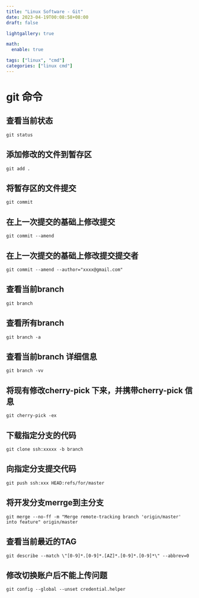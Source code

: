 ```yaml
---
title: "Linux Software - Git"
date: 2023-04-19T00:08:58+08:00
draft: false

lightgallery: true

math:
  enable: true

tags: ["linux", "cmd"]
categories: ["linux cmd"]
---
```


# git 命令

## 查看当前状态
```
git status
```
## 添加修改的文件到暂存区
```
git add .
```
## 将暂存区的文件提交
```
git commit
```
## 在上一次提交的基础上修改提交
```
git commit --amend
```
## 在上一次提交的基础上修改提交提交者
```
git commit --amend --author="xxxx@gmail.com"
```
## 查看当前branch
```
git branch
```
## 查看所有branch
```
git branch -a
```
## 查看当前branch 详细信息
```
git branch -vv
```
## 将现有修改cherry-pick 下来，并携带cherry-pick 信息
```
git cherry-pick -ex
```
## 下载指定分支的代码
```
git clone ssh:xxxxx -b branch
```
## 向指定分支提交代码
```
git push ssh:xxx HEAD:refs/for/master
```
## 将开发分支merrge到主分支
```
git merge --no-ff -m "Merge remote-tracking branch 'origin/master' into feature" origin/master
```

## 查看当前最近的TAG
```
git describe --match \"[0-9]*.[0-9]*.[AZ]*.[0-9]*.[0-9]*\" --abbrev=0
```
## 修改切换账户后不能上传问题
```
git config --global --unset credential.helper
```
